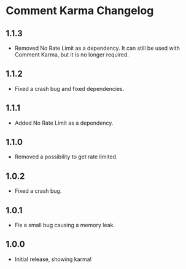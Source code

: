 # Comment Karma Changelog

## 1.1.3
* Removed No Rate Limit as a dependency. It can still be used with Comment Karma, but it is no longer required.

## 1.1.2
* Fixed a crash bug and fixed dependencies.

## 1.1.1
* Added No Rate Limit as a dependency.

## 1.1.0
* Removed a possibility to get rate limited.

## 1.0.2
* Fixed a crash bug.

## 1.0.1
* Fix a small bug causing a memory leak.

## 1.0.0
* Initial release, showing karma!